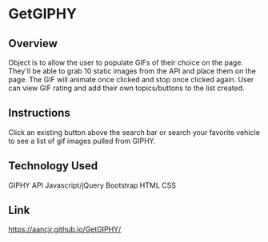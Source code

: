 # GetGIPHY

## Overview

Object is to allow the user to populate GIFs of their choice on the page. They'll be able to grab 10 static images from the API and place them on the page. The GIF will animate once clicked and stop once clicked again. User can view GIF rating and add their own topics/buttons to the list created. 

## Instructions

Click an existing button above the search bar or search your favorite vehicle to see a list of gif images pulled from GIPHY.

## Technology Used

GIPHY API
Javascript/jQuery
Bootstrap
HTML
CSS

## Link
https://aancjr.github.io/GetGIPHY/
